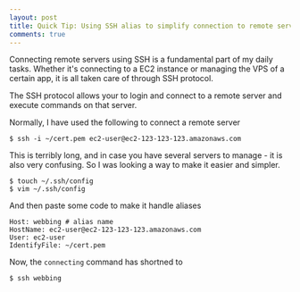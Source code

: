 ```yaml
---
layout: post
title: Quick Tip: Using SSH alias to simplify connection to remote servers
comments: true
---
```


Connecting remote servers using SSH is a fundamental part of my daily tasks. Whether it's connecting to a EC2 instance or managing the VPS of a certain app, it is all taken care of through SSH protocol.

The SSH protocol allows your to login and connect to a remote server and execute commands on that server. 

Normally, I have used the following to connect a remote server

	$ ssh -i ~/cert.pem ec2-user@ec2-123-123-123.amazonaws.com

This is terribly long, and in case you have several servers to manage - it is also very confusing. So I was looking a way to make it easier and simpler.

	$ touch ~/.ssh/config
	$ vim ~/.ssh/config

And then paste some code to make it handle aliases

	Host: webbing # alias name
	HostName: ec2-user@ec2-123-123-123.amazonaws.com 
	User: ec2-user
	IdentifyFile: ~/cert.pem

Now, the `connecting` command has shortned to 

	$ ssh webbing